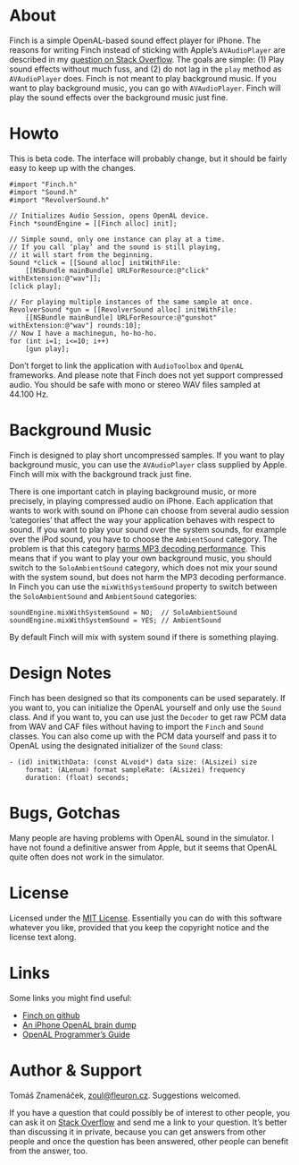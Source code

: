 About
=====

Finch is a simple OpenAL-based sound effect player for iPhone. The
reasons for writing Finch instead of sticking with Apple’s `AVAudioPlayer` are
described in my [question on Stack Overflow][so]. The goals are simple: (1)
Play sound effects without much fuss, and (2) do not lag in the `play` method
as `AVAudioPlayer` does. Finch is not meant to play background music. If you
want to play background music, you can go with `AVAudioPlayer`. Finch will play
the sound effects over the background music just fine.

[so]: http://stackoverflow.com/questions/986983

Howto
=====

This is beta code. The interface will probably change, but it should be
fairly easy to keep up with the changes.

    #import "Finch.h"
    #import "Sound.h"
    #import "RevolverSound.h"

    // Initializes Audio Session, opens OpenAL device.
    Finch *soundEngine = [[Finch alloc] init];

    // Simple sound, only one instance can play at a time.
    // If you call ‘play’ and the sound is still playing,
    // it will start from the beginning.
    Sound *click = [[Sound alloc] initWithFile:
        [[NSBundle mainBundle] URLForResource:@"click" withExtension:@"wav"]];
    [click play];

    // For playing multiple instances of the same sample at once.
    RevolverSound *gun = [[RevolverSound alloc] initWithFile:
        [[NSBundle mainBundle] URLForResource:@"gunshot" withExtension:@"wav"] rounds:10];
    // Now I have a machinegun, ho-ho-ho.
    for (int i=1; i<=10; i++)
        [gun play];

Don’t forget to link the application with `AudioToolbox` and `OpenAL`
frameworks. And please note that Finch does not yet support compressed
audio. You should be safe with mono or stereo WAV files sampled at 44.100 Hz.

Background Music
================

Finch is designed to play short uncompressed samples. If you want to
play background music, you can use the `AVAudioPlayer` class supplied
by Apple. Finch will mix with the background track just fine.

There is one important catch in playing background music, or more precisely, in
playing compressed audio on iPhone. Each application that wants to work with
sound on iPhone can choose from several audio session ‘categories’ that affect
the way your application behaves with respect to sound. If you want to play
your sound over the system sounds, for example over the iPod sound, you have to
choose the `AmbientSound` category. The problem is that this category [harms
MP3 decoding performance][mp3]. This means that if you want to play your own
background music, you should switch to the `SoloAmbientSound` category, which
does not mix your sound with the system sound, but does not harm the MP3 decoding
performance. In Finch you can use the `mixWithSystemSound` property to switch
between the `SoloAmbientSound` and `AmbientSound` categories:

    soundEngine.mixWithSystemSound = NO;  // SoloAmbientSound
    soundEngine.mixWithSystemSound = YES; // AmbientSound

By default Finch will mix with system sound if there is something playing.

[mp3]: http://stackoverflow.com/questions/1009385

Design Notes
============

Finch has been designed so that its components can be used separately. If you
want to, you can initialize the OpenAL yourself and only use the `Sound` class.
And if you want to, you can use just the `Decoder` to get raw PCM data from WAV
and CAF files without having to import the `Finch` and `Sound` classes. You can
also come up with the PCM data yourself and pass it to OpenAL using the designated
initializer of the `Sound` class:

    - (id) initWithData: (const ALvoid*) data size: (ALsizei) size
        format: (ALenum) format sampleRate: (ALsizei) frequency
        duration: (float) seconds;

Bugs, Gotchas
=============

Many people are having problems with OpenAL sound in the simulator. I have not
found a definitive answer from Apple, but it seems that OpenAL quite often does
not work in the simulator.

License
=======

Licensed under the [MIT License][license]. Essentially you can do with this
software whatever you like, provided that you keep the copyright notice and
the license text along.

[license]: http://www.opensource.org/licenses/mit-license.php

Links
=====

Some links you might find useful:

* [Finch on github][git]
* [An iPhone OpenAL brain dump][dump]
* [OpenAL Programmer’s Guide][guide]

[git]: http://github.com/zoul/Finch/
[dump]: http://www.subfurther.com/blog/?p=602
[guide]: http://connect.creativelabs.com/openal/Documentation/OpenAL_Programmers_Guide.pdf

Author & Support
================

Tomáš Znamenáček, <zoul@fleuron.cz>. Suggestions welcomed.

If you have a question that could possibly be of interest to other people, you
can ask it on [Stack Overflow][questions] and send me a link to your question.
It’s better than discussing it in private, because you can get answers from
other people and once the question has been answered, other people can benefit
from the answer, too.

[questions]: http://stackoverflow.com/questions/tagged/finch
